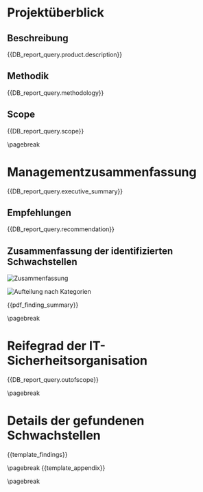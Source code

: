 # Projektüberblick

## Beschreibung

{{DB_report_query.product.description}}

## Methodik

{{DB_report_query.methodology}}

## Scope

{{DB_report_query.scope}}

\pagebreak
# Managementzusammenfassung

{{DB_report_query.executive_summary}}


## Empfehlungen

{{DB_report_query.recommendation}}

## Zusammenfassung der identifizierten Schwachstellen

![Zusammenfassung]({{report_executive_summary_image}})

![Aufteilung nach Kategorien]({{report_executive_categories_image}})

{{pdf_finding_summary}}

\pagebreak

# Reifegrad der IT-Sicherheitsorganisation

{{DB_report_query.outofscope}}

\pagebreak



# Details der gefundenen Schwachstellen

{{template_findings}}

\pagebreak
{{template_appendix}}

\pagebreak

